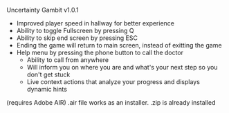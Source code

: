 Uncertainty Gambit v1.0.1

- Improved player speed in hallway for better experience
- Ability to toggle Fullscreen by pressing Q
- Ability to skip end screen by pressing ESC
- Ending the game will return to main screen, instead of exitting the game
- Help menu by pressing the phone button to call the doctor
    - Ability to call from anywhere
    - Will inform you on where you are and what's your next step so you don't get stuck
    - Live context actions that analyze your progress and displays dynamic hints

(requires Adobe AIR)
.air file works as an installer.
.zip is already installed